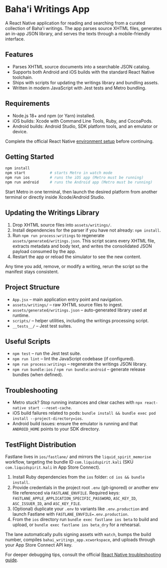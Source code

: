 # Baha'i Writings App

A React Native application for reading and searching from a curated collection of Baha'i writings. The app parses source XHTML files, generates an in-app JSON library, and serves the texts through a mobile-friendly interface.

## Features

- Parses XHTML source documents into a searchable JSON catalog.
- Supports both Android and iOS builds with the standard React Native toolchain.
- Ships with scripts for updating the writings library and bundling assets.
- Written in modern JavaScript with Jest tests and Metro bundling.

## Requirements

- Node.js 18+ and npm (or Yarn) installed.
- iOS builds: Xcode with Command Line Tools, Ruby, and CocoaPods.
- Android builds: Android Studio, SDK platform tools, and an emulator or device.

Complete the official React Native [environment setup](https://reactnative.dev/docs/environment-setup) before continuing.

## Getting Started

```sh
npm install
npm start           # starts Metro in watch mode
npm run ios         # runs the iOS app (Metro must be running)
npm run android     # runs the Android app (Metro must be running)
```

Start Metro in one terminal, then launch the desired platform from another terminal or directly inside Xcode/Android Studio.

## Updating the Writings Library

1. Drop XHTML source files into `assets/writings/`.
2. Install dependencies for the parser if you have not already: `npm install`.
3. Run `npm run process:writings` to regenerate `assets/generated/writings.json`. This script scans every XHTML file, extracts metadata and body text, and writes the consolidated JSON payload consumed by the app.
4. Restart the app or reload the simulator to see the new content.

Any time you add, remove, or modify a writing, rerun the script so the manifest stays consistent.

## Project Structure

- `App.jsx` – main application entry point and navigation.
- `assets/writings/` – raw XHTML source files to ingest.
- `assets/generated/writings.json` – auto-generated library used at runtime.
- `scripts/` – helper utilities, including the writings processing script.
- `__tests__/` – Jest test suites.

## Useful Scripts

- `npm test` – run the Jest test suite.
- `npm run lint` – lint the JavaScript codebase (if configured).
- `npm run process:writings` – regenerate the writings JSON library.
- `npm run bundle:ios` / `npm run bundle:android` – generate release bundles (when defined).

## Troubleshooting

- Metro stuck? Stop running instances and clear caches with `npx react-native start --reset-cache`.
- iOS build failures related to pods: `bundle install && bundle exec pod install --project-directory=ios`.
- Android build issues: ensure the emulator is running and that `ANDROID_HOME` points to your SDK directory.

## TestFlight Distribution

Fastlane lives in `ios/fastlane/` and mirrors the `liquid_spirit_memorise` workflow, targeting the bundle ID `com.liquidspirit.kali` (SKU `com.liquidspirit.kali` in App Store Connect).

1. Install Ruby dependencies from the `ios` folder: `cd ios && bundle install`.
2. Provide credentials in the project root `.env` (git-ignored) or another env file referenced via `FASTLANE_ENVFILE`. Required keys: `FASTLANE_APPLE_APPLICATION_SPECIFIC_PASSWORD`, `ASC_KEY_ID`, `ASC_ISSUER_ID`, and `ASC_KEY_FILE`.
3. (Optional) duplicate your `.env` to variants like `.env.production` and launch Fastlane with `FASTLANE_ENVFILE=.env.production`.
4. From the `ios` directory run `bundle exec fastlane ios beta` to build and upload, or `bundle exec fastlane ios beta_dry` for a rehearsal.

The lane automatically pulls signing assets with `match`, bumps the build number, compiles `bahai_writings_app.xcworkspace`, and uploads through your App Store Connect API key.

For deeper debugging tips, consult the official [React Native troubleshooting guide](https://reactnative.dev/docs/troubleshooting).
